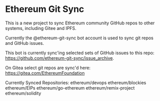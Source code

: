 # Ethereum Git Sync

This is a new project to sync Ethereum community GitHub repos to other systems, including Gitee and IPFS.

Currently the @ethereum-git-sync bot account is used to sync git repos and GitHub issues.

This bot is currently sync'ing selected sets of GitHub issues to this repo: https://github.com/ethereum-git-sync/issue_archive.

On Gitea select git repos are sync'd here: https://gitea.com/EthereumFoundation

Currently Synced Repositories:
  ethereum/devops
  ethereum/blockies
  ethereum/EIPs
  ethereum/go-ethereum
  ethereum/remix-project
  ethereum/solidity
